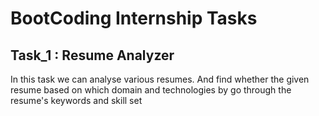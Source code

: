 # BootCoding Internship Tasks

<h2> Task_1 : Resume Analyzer </h2>

<p> In this task we can analyse various resumes. And find whether the given resume based on which domain and technologies by go through the resume's keywords and skill set </p>

[//]: # (<h3> Tools and Technologies user</h3>)
